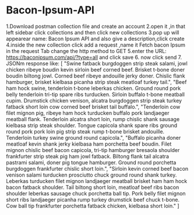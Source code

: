 # Bacon-Ipsum-API

1.Download postman  collection file and create an account
2.open it ,in that left sidebar click collections and then click new collections
3.pop up will appearear name: Bacon Ipsum API and also give  a description,click create
4.inside the new collection click add a request ,name it Fetch  bacon Ipsum
in the request Tab change the http method to GET
5.enter the URL: https://baconipsum.com/api/?type=all and click save
6.  now click send
7. JSONm response like:
[
    "Swine fatback burgdoggen strip steak salami, jowl chicken ribeye boudin kevin sirloin beef corned beef.  Brisket t-bone doner boudin biltong jowl.  Corned beef ribeye andouille jerky doner.  Chislic flank hamburger, brisket kielbasa picanha strip steak meatloaf turkey tail.",
    "Beef ham hock swine, tenderloin t-bone leberkas chicken.  Ground round pork belly tenderloin tri-tip spare ribs turducken.  Sirloin buffalo t-bone meatball cupim.  Drumstick chicken venison, alcatra burgdoggen strip steak turkey fatback short loin cow corned beef brisket tail buffalo.",
    "Tenderloin cow filet mignon pig, ribeye ham hock turducken buffalo pork landjaeger meatball flank.  Tenderloin alcatra short loin, rump chislic shank sausage kielbasa strip steak shoulder.  Tongue capicola shank spare ribs ground round pork pork loin pig strip steak rump t-bone brisket andouille.  Tenderloin turkey swine ground round capicola.",
    "Buffalo picanha doner meatloaf kevin shank jerky kielbasa ham porchetta beef boudin.  Filet mignon chislic beef bacon capicola, tri-tip hamburger bresaola shoulder frankfurter strip steak pig ham jowl fatback.  Biltong flank tail alcatra pastrami salami, doner pig tongue hamburger.  Ground round porchetta burgdoggen frankfurter chislic short loin.",
    "Sirloin kevin corned beef bacon venison salami turducken prosciutto chuck ground round shank turkey.  Leberkas turducken filet mignon landjaeger meatball brisket ham ham hock bacon fatback shoulder.  Tail biltong short loin, meatloaf beef ribs bacon shoulder leberkas sausage chuck porchetta ball tip.  Pork belly filet mignon short ribs landjaeger picanha rump turkey drumstick beef chuck t-bone.  Cow ball tip frankfurter porchetta fatback chicken, kielbasa short loin."
]
